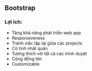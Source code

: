 ## Bootstrap 

### Lợi ích:
- Tăng khả năng phát triển web app
- Responsiveness
- Tránh việc lặp lại giữa các projects
- Có tính nhất quán
- Tương thích với tất cả các trình duyệt
- Cộng đồng lớn
- Customizable




